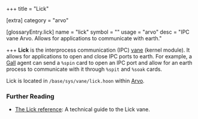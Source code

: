 +++
title = "Lick"

[extra]
category = "arvo"

[glossaryEntry.lick]
name = "lick"
symbol = ""
usage = "arvo"
desc = "IPC vane Arvo. Allows for applications to communicate with earth."

+++
**Lick** is the interprocess communication (IPC) [vane](/glossary/vane) (kernel module).
It allows for applications to open and close IPC ports to earth. For 
example, a [Gall](/glossary/gall) agent can send a `%spin` 
card to open an IPC port and allow for an earth process to communicate 
with it through `%spit` and `%soak` cards. 

Lick is located in `/base/sys/vane/lick.hoon` within [Arvo](/glossary/arvo).

### Further Reading

- [The Lick reference](/system/kernel/lick/lick): A technical guide to the Lick vane.
